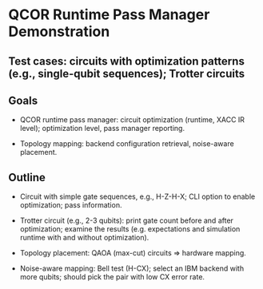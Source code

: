 # QCOR Runtime Pass Manager Demonstration

## Test cases: circuits with optimization patterns (e.g., single-qubit sequences); Trotter circuits

## Goals

- QCOR runtime pass manager: circuit optimization (runtime, XACC IR level); optimization level, pass manager reporting.

- Topology mapping: backend configuration retrieval, noise-aware placement.

## Outline

- Circuit with simple gate sequences, e.g., H-Z-H-X; CLI option to enable optimization; pass information.

- Trotter circuit (e.g., 2-3 qubits): print gate count before and after optimization; examine the results (e.g. expectations and simulation runtime with and without optimization). 

- Topology placement: QAOA (max-cut) circuits => hardware mapping. 

- Noise-aware mapping: Bell test (H-CX); select an IBM backend with more qubits; should pick the pair with low CX error rate.



